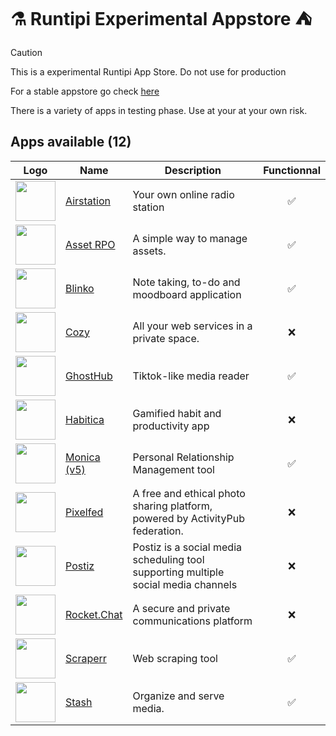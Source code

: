# ⚗ Runtipi Experimental Appstore ⛺️

> [!CAUTION]  
> This is a experimental Runtipi App Store.
> Do not use for production

For a stable appstore go check [here](https://github.com/Lancelot-Enguerrand/Runtipi-Appstore)

There is a variety of apps in testing phase.
Use at your at your own risk.

## Apps available (12)

| Logo                                                     | Name                                                     | Description                                                                        | Functionnal |
| -------------------------------------------------------- | -------------------------------------------------------- | ---------------------------------------------------------------------------------- | :---------: |
| <img src="apps/airstation/metadata/logo.jpg" width="64"> | [Airstation](https://github.com/cheatsnake/airstation)   | Your own online radio station                                                      |     ✅      |
| <img src="apps/asset-rpo/metadata/logo.jpg" width="64">  | [Asset RPO](https://github.com/Red-Panda-One/asset)      | A simple way to manage assets.                                                     |     ✅      |
| <img src="apps/blinko/metadata/logo.jpg" width="64">     | [Blinko](https://github.com/blinko-space/blinko)         | Note taking, to-do and moodboard application                                       |     ✅      |
| <img src="apps/cozy/metadata/logo.jpg" width="64">       | [Cozy](https://github.com/cozy/cozy-stack)               | All your web services in a private space.                                          |     ❌      |
| <img src="apps/ghosthub/metadata/logo.jpg" width="64">   | [GhostHub](https://github.com/BleedingXiko/GhostHub)     | Tiktok-like media reader                                                           |     ✅      |
| <img src="apps/habitica/metadata/logo.jpg" width="64">   | [Habitica](https://github.com/awinterstein/habitica)     | Gamified habit and productivity app                                                |     ❌      |
| <img src="apps/monica-5/metadata/logo.jpg" width="64">   | [Monica (v5)](https://github.com/monicahq/monica)        | Personal Relationship Management tool                                              |     ✅      |
| <img src="apps/pixelfed/metadata/logo.jpg" width="64">   | [Pixelfed](https://github.com/pixelfed/pixelfeda)        | A free and ethical photo sharing platform, powered by ActivityPub federation.      |     ❌      |
| <img src="apps/postiz/metadata/logo.jpg" width="64">     | [Postiz](https://github.com/gitroomhq/postiz-app/)       | Postiz is a social media scheduling tool supporting multiple social media channels |     ❌      |
| <img src="apps/rocketchat/metadata/logo.jpg" width="64"> | [Rocket.Chat](https://github.com/RocketChat/Rocket.Chat) | A secure and private communications platform                                       |     ❌      |
| <img src="apps/scraperr/metadata/logo.jpg" width="64">   | [Scraperr](https://github.com/jaypyles/Scraperr)         | Web scraping tool                                                                  |     ✅      |
| <img src="apps/stash/metadata/logo.jpg" width="64">      | [Stash](https://github.com/stashapp/stash)               | Organize and serve media.                                                          |     ✅      |

